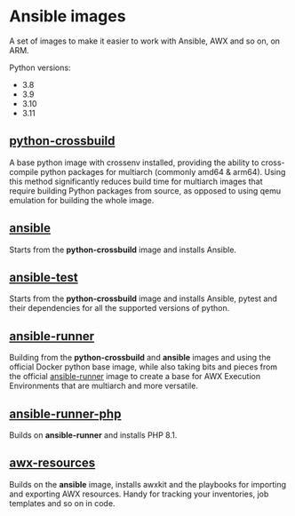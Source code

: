 # Ansible images
A set of images to make it easier to work with Ansible, AWX and so on, on ARM.

Python versions:
  - 3.8
  - 3.9
  - 3.10
  - 3.11

## [python-crossbuild](python-crossbuild)
A base python image with crossenv installed, providing the ability to
cross-compile python packages for multiarch (commonly amd64 & arm64).
Using this method significantly reduces build time for multiarch images that
require building Python packages from source, as opposed to using qemu emulation
for building the whole image.

## [ansible](ansible)
Starts from the **python-crossbuild** image and installs Ansible.

## [ansible-test](ansible-test)
Starts from the **python-crossbuild** image and installs Ansible, pytest and
their dependencies for all the supported versions of python.

## [ansible-runner](ansible-runner)
Building from the **python-crossbuild** and **ansible** images and using the
official Docker python base image, while also taking bits and pieces from the
official [ansible-runner](https://github.com/ansible/ansible-runner/blob/devel/Dockerfile) image to create a base for AWX Execution Environments that are multiarch and more versatile.

## [ansible-runner-php](ansible-runner-php)
Builds on **ansible-runner** and installs PHP 8.1.

## [awx-resources](awx-resources)
Builds on the **ansible** image, installs awxkit and the playbooks for importing
and exporting AWX resources. Handy for tracking your inventories, job templates
and so on in code.
